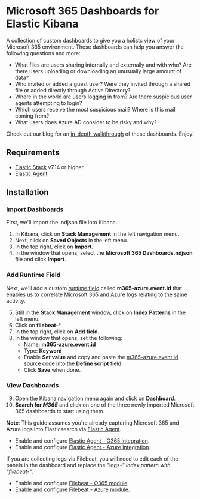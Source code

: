 # Microsoft 365 Dashboards for Elastic Kibana

A collection of custom dashboards to give you a holistc view of your Microsoft 365 environment. These dashboards can help you answer the following questions and more:
* What files are users sharing internally and externally and with who?  Are there users uploading or downloading an unusually large amount of data?
* Who invited or added a guest user? Were they invited through a shared file or added directly through Active Directory?
* Where in the world are users logging in from? Are there suspicious user agents attempting to login?
* Which users receive the most suspicious mail?  Where is this mail coming from?
* What users does Azure AD consider to be risky and why?

Check out our blog for an [in-depth walkthrough](https://ironvine.com/securing-microsoft-365-with-elastic/) of these dashboards.  Enjoy!

## Requirements

* [Elastic Stack](https://www.elastic.co/) v7.14 or higher
* [Elastic Agent](https://www.elastic.co/guide/en/fleet/current/elastic-agent-installation-configuration.html)

## Installation

### Import Dashboards

First, we'll import the .ndjson file into Kibana.

1. In Kibana, click on **Stack Management** in the left navigation menu.
2. Next, click on **Saved Objects** in the left menu.
3. In the top right, click on **Import**.
4. In the window that opens, select the **Microsoft 365 Dashboards.ndjson** file and click **Import**. 

### Add Runtime Field

Next, we'll add a custom [runtime field](https://www.elastic.co/guide/en/elasticsearch/reference/current/runtime.html) called **m365-azure.event.id** that enables us to correlate Microsoft 365 and Azure logs relating to the same activity.

5. Still in the **Stack Management** window, click on **Index Patterns** in the left menu.
6. Click on **filebeat-***.
7. In the top right, click on **Add field**.
8. In the window that opens, set the following:
   * Name: **m365-azure.event.id**
   * Type: **Keyword**
   * Enable **Set value** and copy and paste the [m365-azure.event.id source code](https://github.com/ironvine/elastic-m365/blob/main/m365-azure.event.id) into the **Define script** field.
   * Click **Save** when done.

### View Dashboards
9. Open the Kibana navigation menu again and click on **Dashboard**.
10. **Search for *M365*** and click on one of the three newly imported Microsoft 365 dashboards to start using them.

**Note**: This guide assumes you're already capturing Microsoft 365 and Azure logs into Elasticsearch via [Elastic Agent](https://www.elastic.co/guide/en/fleet/current/elastic-agent-installation-configuration.html).
* Enable and configure [Elastic Agent - O365 integration](https://docs.elastic.co/en/integrations/o365).
* Enable and configure [Elastic Agent - Azure integration](https://docs.elastic.co/en/integrations/azure).

If you are collecting logs via Filebeat, you will need to edit each of the panels in the dashboard and replace the "logs-*" index pattern with "filebeat-*".  
* Enable and configure [Filebeat - O365 module](https://www.elastic.co/guide/en/beats/filebeat/current/filebeat-module-o365.html).
* Enable and configure [Filebeat - Azure module](https://www.elastic.co/guide/en/beats/filebeat/current/filebeat-module-azure.html).

